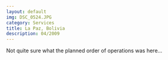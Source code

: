 ```yaml
---
layout: default
img: DSC_0524.JPG
category: Services
title: La Paz, Bolivia
description: 04/2009
---
```


Not quite sure what the planned order of operations was here…

